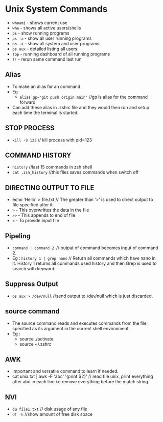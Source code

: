 # Unix System Commands

* `whoami` - shows current use
* `who` - shows all active users/shells
* `ps`  - show running programs
* `ps -a` - show all  user running programs
* `ps -x` - show all system and user programs
* `ps aux` - detailed listing all users
* `top` - running dashboard of all running programs
* `!!` - rerun same command last run

## Alias
* To make an alias for an command.
* Eg 
  * `alias gp='git push origin main'` //gp is alias for the command forward 
* Can add these alias in .zshrc file and they would then run and setup each time the terminal is started.



## STOP PROCESS 
* `kill -9 123`  // kill process with pid=123


## COMMAND HISTORY
* `history` //last 15 commands in zsh shell
* `cat .zsh_history` //this files saves commands when switch off


## DIRECTING OUTPUT TO FILE
* echo 'Hello' > file.txt // The greater than '>' is used to direct output to file specified after it.
* `>` - This overwrittes the data in the file
* `>>` - This appends to end of file
* `<` - To provide input file


## Pipeling
* `command | command 2 `// output of command becomes input of command 2.
* Eg : `history 1 | grep nano` // Return all commands which have nano in it. History 1 returns all commands used history and then Grep is used to search with keyword.


## Suppress Output
* `ps aux > /dev/null` //send output to /dev/null which is just discarded.
 
## source command
* The source command reads and executes commands from the file specified as its argument in the current shell environment.
* Eg : 
  * source ./activate
  * source ~/.zshrc


## AWK
* Important and versatile command to learn if needed.
* cat unix.txt | awk -F 'abc' '{print $2}' // read file unix, print everything after abc in each line i.e remove everything before the match string.


## NVI

* `du file1.txt` // disk usage of any file
* `df -h` //show amount of free disk space
